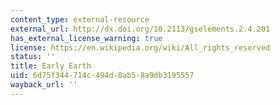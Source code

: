 ```yaml
---
content_type: external-resource
external_url: http://dx.doi.org/10.2113/gselements.2.4.201
has_external_license_warning: true
license: https://en.wikipedia.org/wiki/All_rights_reserved
status: ''
title: Early Earth
uid: 6d75f344-714c-494d-8ab5-8a9db3195557
wayback_url: ''
---
```


